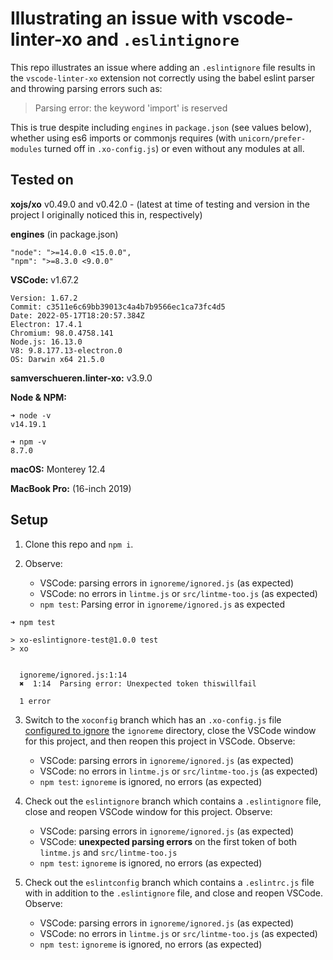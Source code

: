 # Illustrating an issue with vscode-linter-xo and `.eslintignore`

This repo illustrates an issue where adding an `.eslintignore` file results in the `vscode-linter-xo` extension not correctly using the babel eslint parser and throwing parsing errors such as:
> Parsing error: the keyword 'import' is reserved

This is true despite including `engines` in `package.json` (see values below), whether using es6 imports or commonjs requires (with `unicorn/prefer-modules` turned off in `.xo-config.js`) or even without any modules at all. 

## Tested on

**xojs/xo** v0.49.0 and v0.42.0
	- (latest at time of testing and version in the project I originally noticed this in, respectively)

**engines** (in package.json)
```
"node": ">=14.0.0 <15.0.0",
"npm": ">=8.3.0 <9.0.0"
```

**VSCode:** v1.67.2
```
Version: 1.67.2
Commit: c3511e6c69bb39013c4a4b7b9566ec1ca73fc4d5
Date: 2022-05-17T18:20:57.384Z
Electron: 17.4.1
Chromium: 98.0.4758.141
Node.js: 16.13.0
V8: 9.8.177.13-electron.0
OS: Darwin x64 21.5.0
```

**samverschueren.linter-xo:** v3.9.0

**Node & NPM:**
```
➜ node -v
v14.19.1

➜ npm -v
8.7.0
```

**macOS:** Monterey 12.4

**MacBook Pro:** (16-inch 2019)

## Setup

1. Clone this repo and `npm i`.

2. Observe:
	- VSCode: parsing errors in `ignoreme/ignored.js` (as expected)
	- VSCode: no errors in `lintme.js` or `src/lintme-too.js` (as expected)
	- `npm test`: Parsing error in `ignoreme/ignored.js` as expected
```
➜ npm test

> xo-eslintignore-test@1.0.0 test
> xo


  ignoreme/ignored.js:1:14
  ✖  1:14  Parsing error: Unexpected token thiswillfail

  1 error
```

3. Switch to the `xoconfig` branch which has an `.xo-config.js` file [configured to ignore](https://github.com/xojs/xo/tree/v0.49.0#ignores) the `ignoreme` directory, close the VSCode window for this project, and then reopen this project in VSCode. Observe:
	- VSCode: parsing errors in `ignoreme/ignored.js` (as expected)
	- VSCode: no errors in `lintme.js` or `src/lintme-too.js` (as expected)
	- `npm test`: `ignoreme` is ignored, no errors (as expected)

4. Check out the `eslintignore` branch which contains a `.eslintignore` file, close and reopen VSCode window for this project. Observe:
	- VSCode: parsing errors in `ignoreme/ignored.js` (as expected)
	- VSCode: **unexpected parsing errors** on the first token of both `lintme.js` and `src/lintme-too.js`
	- `npm test`: `ignoreme` is ignored, no errors (as expected)

5. Check out the `eslintconfig` branch which contains a `.eslintrc.js` file with in addition to the `.eslintignore` file, and close and reopen VSCode. Observe:
	- VSCode: parsing errors in `ignoreme/ignored.js` (as expected)
	- VSCode: no errors in `lintme.js` or `src/lintme-too.js` (as expected)
	- `npm test`: `ignoreme` is ignored, no errors (as expected)


